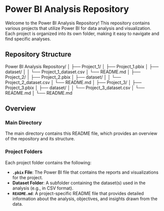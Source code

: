# Power BI Analysis Repository

Welcome to the Power BI Analysis Repository! This repository contains various projects that utilize Power BI for data analysis and visualization. Each project is organized into its own folder, making it easy to navigate and find specific analyses.

## Repository Structure

Power BI Analysis Repository/
│
├── Project_1/
│ ├── Project_1.pbix
│ ├── dataset/
│ │ └── Project_1_dataset.csv
│ └── README.md
│
├── Project_2/
│ ├── Project_2.pbix
│ ├── dataset/
│ │ └── Project_2_dataset.csv
│ └── README.md
│
├── Project_3/
│ ├── Project_3.pbix
│ ├── dataset/
│ │ └── Project_3_dataset.csv
│ └── README.md
│
└── README.md


## Overview

### Main Directory

The main directory contains this README file, which provides an overview of the repository and its structure.

### Project Folders

Each project folder contains the following:

- **`.pbix` File**: The Power BI file that contains the reports and visualizations for the project.
- **Dataset Folder**: A subfolder containing the dataset(s) used in the analysis (e.g., in CSV format).
- **`README.md`**: A project-specific README file that provides detailed information about the analysis, objectives, and insights drawn from the data.



